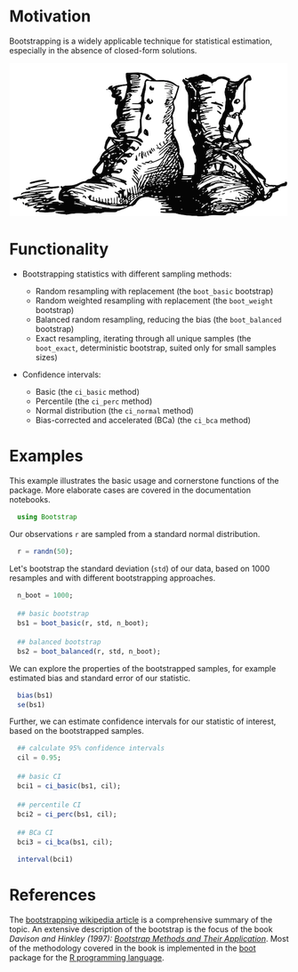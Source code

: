 # Motivation

Bootstrapping is a widely applicable technique for statistical estimation,
especially in the absence of closed-form solutions.

![img](bootstraps.png)

# Functionality

-   Bootstrapping statistics with different sampling methods:
    -   Random resampling with replacement (the `boot_basic` bootstrap)
    -   Random weighted resampling with replacement (the `boot_weight` bootstrap)
    -   Balanced random resampling, reducing the bias (the `boot_balanced` bootstrap)
    -   Exact resampling, iterating through all unique samples (the `boot_exact`,
        deterministic bootstrap, suited only for small samples sizes)

-   Confidence intervals:
    -   Basic (the `ci_basic` method)
    -   Percentile (the `ci_perc` method)
    -   Normal distribution (the `ci_normal` method)
    -   Bias-corrected and accelerated (BCa) (the `ci_bca` method)

# Examples

This example illustrates the basic usage and cornerstone functions of the package.
More elaborate cases are covered in the documentation notebooks.

```julia
  using Bootstrap
```

Our observations `r` are sampled from a standard normal distribution.

```julia
  r = randn(50);
```

Let's bootstrap the standard deviation (`std`) of our data, based on 1000
resamples and with different bootstrapping approaches.

```julia
  n_boot = 1000;

  ## basic bootstrap
  bs1 = boot_basic(r, std, n_boot);

  ## balanced bootstrap
  bs2 = boot_balanced(r, std, n_boot);
```

We can explore the properties of the bootstrapped samples, for example estimated
bias and standard error of our statistic.

```julia
  bias(bs1)
  se(bs1)
```

Further, we can estimate confidence intervals for our statistic of interest,
based on the bootstrapped samples.

```julia
  ## calculate 95% confidence intervals
  cil = 0.95;

  ## basic CI
  bci1 = ci_basic(bs1, cil);

  ## percentile CI
  bci2 = ci_perc(bs1, cil);

  ## BCa CI
  bci3 = ci_bca(bs1, cil);
```

```julia
  interval(bci1)
```

# References

The [bootstrapping wikipedia article](https://en.wikipedia.org/wiki/Bootstrapping_(statistics)) is a comprehensive summary of the topic.  An
extensive description of the bootstrap is the focus of the book *Davison and
Hinkley (1997): [Bootstrap Methods and Their Application](http://statwww.epfl.ch/davison/BMA/)*.  Most of the
methodology covered in the book is implemented in the [boot](http://cran.r-project.org/web/packages/boot/index.html) package for the [R
programming language](http://www.r-project.org/).
